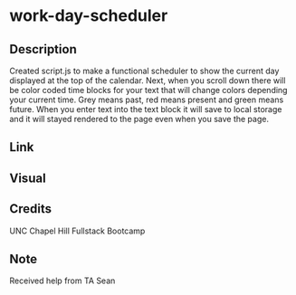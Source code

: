 # work-day-scheduler

## Description 

Created script.js to make a functional scheduler to show the current day displayed at the top of the calendar. Next, when you scroll down there will be color coded time blocks for your text that will change colors depending your current time. Grey means past, red means present and green means future. When you enter text into the text block it will save to local storage and it will stayed rendered to the page even when you save the page. 

## Link 


## Visual 


## Credits
UNC Chapel Hill Fullstack Bootcamp

## Note
Received help from TA Sean
